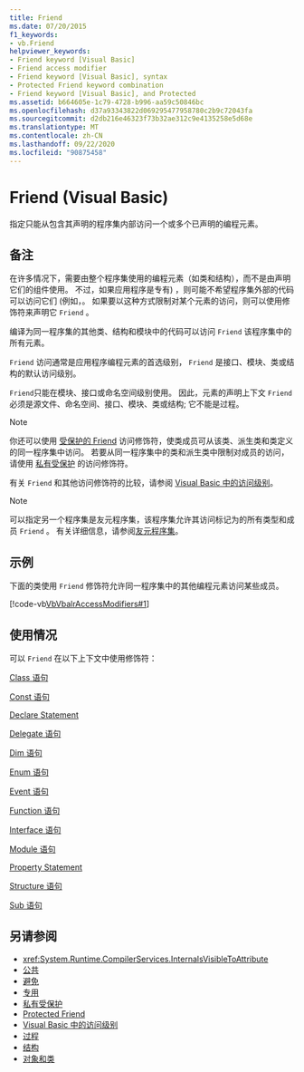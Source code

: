 ```yaml
---
title: Friend
ms.date: 07/20/2015
f1_keywords:
- vb.Friend
helpviewer_keywords:
- Friend keyword [Visual Basic]
- Friend access modifier
- Friend keyword [Visual Basic], syntax
- Protected Friend keyword combination
- Friend keyword [Visual Basic], and Protected
ms.assetid: b664605e-1c79-4728-b996-aa59c50846bc
ms.openlocfilehash: d37a93343822d069295477958780c2b9c72043fa
ms.sourcegitcommit: d2db216e46323f73b32ae312c9e4135258e5d68e
ms.translationtype: MT
ms.contentlocale: zh-CN
ms.lasthandoff: 09/22/2020
ms.locfileid: "90875458"
---
```

# <a name="friend-visual-basic"></a>Friend (Visual Basic)

指定只能从包含其声明的程序集内部访问一个或多个已声明的编程元素。  
  
## <a name="remarks"></a>备注  

 在许多情况下，需要由整个程序集使用的编程元素（如类和结构），而不是由声明它们的组件使用。 不过，如果应用程序是专有) ，则可能不希望程序集外部的代码可以访问它们 (例如，。 如果要以这种方式限制对某个元素的访问，则可以使用修饰符来声明它 `Friend` 。  
  
 编译为同一程序集的其他类、结构和模块中的代码可以访问 `Friend` 该程序集中的所有元素。  
  
 `Friend` 访问通常是应用程序编程元素的首选级别， `Friend` 是接口、模块、类或结构的默认访问级别。  
  
 `Friend`只能在模块、接口或命名空间级别使用。 因此，元素的声明上下文 `Friend` 必须是源文件、命名空间、接口、模块、类或结构; 它不能是过程。  

> [!NOTE]
> 你还可以使用 [受保护的 Friend](protected-friend.md) 访问修饰符，使类成员可从该类、派生类和类定义的同一程序集中访问。 若要从同一程序集中的类和派生类中限制对成员的访问，请使用 [私有受保护](private-protected.md) 的访问修饰符。

 有关 `Friend` 和其他访问修饰符的比较，请参阅 [Visual Basic 中的访问级别](../../programming-guide/language-features/declared-elements/access-levels.md)。  
  
> [!NOTE]
> 可以指定另一个程序集是友元程序集，该程序集允许其访问标记为的所有类型和成员 `Friend` 。 有关详细信息，请参阅[友元程序集](../../../standard/assembly/friend.md)。

## <a name="example"></a>示例  

 下面的类使用 `Friend` 修饰符允许同一程序集中的其他编程元素访问某些成员。  
  
 [!code-vb[VbVbalrAccessModifiers#1](~/samples/snippets/visualbasic/VS_Snippets_VBCSharp/vbvbalraccessmodifiers/vb/class1.vb#1)]  
  
## <a name="usage"></a>使用情况  

 可以 `Friend` 在以下上下文中使用修饰符：  
  
 [Class 语句](../statements/class-statement.md)  
  
 [Const 语句](../statements/const-statement.md)  
  
 [Declare Statement](../statements/declare-statement.md)  
  
 [Delegate 语句](../statements/delegate-statement.md)  
  
 [Dim 语句](../statements/dim-statement.md)  
  
 [Enum 语句](../statements/enum-statement.md)  
  
 [Event 语句](../statements/event-statement.md)  
  
 [Function 语句](../statements/function-statement.md)  
  
 [Interface 语句](../statements/interface-statement.md)  
  
 [Module 语句](../statements/module-statement.md)  
  
 [Property Statement](../statements/property-statement.md)  
  
 [Structure 语句](../statements/structure-statement.md)  
  
 [Sub 语句](../statements/sub-statement.md)  
  
## <a name="see-also"></a>另请参阅

- <xref:System.Runtime.CompilerServices.InternalsVisibleToAttribute>
- [公共](public.md)
- [避免](protected.md)
- [专用](private.md)
- [私有受保护](./private-protected.md)
- [Protected Friend](./protected-friend.md)
- [Visual Basic 中的访问级别](../../programming-guide/language-features/declared-elements/access-levels.md)
- [过程](../../programming-guide/language-features/procedures/index.md)
- [结构](../../programming-guide/language-features/data-types/structures.md)
- [对象和类](../../programming-guide/language-features/objects-and-classes/index.md)
